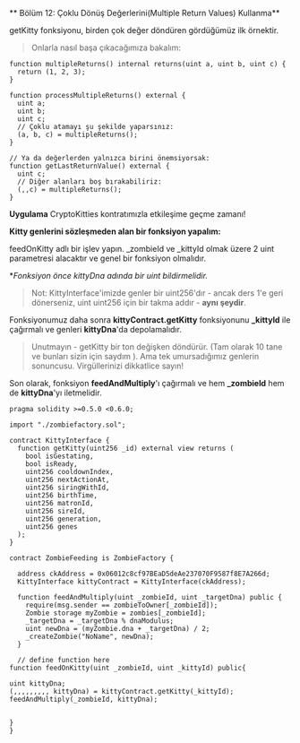 ** Bölüm 12: Çoklu Dönüş Değerlerini(Multiple Return Values) Kullanma**

getKitty fonksiyonu, birden çok değer döndüren gördüğümüz ilk örnektir. 

>Onlarla nasıl başa çıkacağımıza bakalım:

```
function multipleReturns() internal returns(uint a, uint b, uint c) {
  return (1, 2, 3);
}

function processMultipleReturns() external {
  uint a;
  uint b;
  uint c;
  // Çoklu atamayı şu şekilde yaparsınız:
  (a, b, c) = multipleReturns();
}

// Ya da değerlerden yalnızca birini önemsiyorsak:
function getLastReturnValue() external {
  uint c;
  // Diğer alanları boş bırakabiliriz:
  (,,c) = multipleReturns();
}
```
**Uygulama**
CryptoKitties kontratımızla etkileşime geçme zamanı!

**Kitty genlerini sözleşmeden alan bir fonksiyon yapalım:**

feedOnKitty adlı bir işlev yapın. _zombieId ve _kittyId olmak üzere 2 uint parametresi alacaktır ve genel bir fonksiyon olmalıdır.

**Fonksiyon önce kittyDna adında bir uint bildirmelidir.*

>Not: KittyInterface'imizde genler bir uint256'dır - ancak ders 1'e geri dönerseniz, uint uint256 için bir takma addır - **aynı şeydir**.

Fonksiyonumuz daha sonra **kittyContract.getKitty** fonksiyonunu  **_kittyId** ile çağırmalı ve genleri **kittyDna**'da depolamalıdır. 
>Unutmayın - getKitty bir ton değişken döndürür. (Tam olarak 10 tane ve bunları sizin için saydım ). Ama tek umursadığımız genlerin sonuncusu. Virgüllerinizi dikkatlice sayın!

Son olarak, fonksiyon **feedAndMultiply**'ı çağırmalı ve hem **_zombieId** hem de **kittyDna**'yı iletmelidir.

```
pragma solidity >=0.5.0 <0.6.0;

import "./zombiefactory.sol";

contract KittyInterface {
  function getKitty(uint256 _id) external view returns (
    bool isGestating,
    bool isReady,
    uint256 cooldownIndex,
    uint256 nextActionAt,
    uint256 siringWithId,
    uint256 birthTime,
    uint256 matronId,
    uint256 sireId,
    uint256 generation,
    uint256 genes
  );
}

contract ZombieFeeding is ZombieFactory {

  address ckAddress = 0x06012c8cf97BEaD5deAe237070F9587f8E7A266d;
  KittyInterface kittyContract = KittyInterface(ckAddress);

  function feedAndMultiply(uint _zombieId, uint _targetDna) public {
    require(msg.sender == zombieToOwner[_zombieId]);
    Zombie storage myZombie = zombies[_zombieId];
    _targetDna = _targetDna % dnaModulus;
    uint newDna = (myZombie.dna + _targetDna) / 2;
    _createZombie("NoName", newDna);
  }

  // define function here
function feedOnKitty(uint _zombieId, uint _kittyId) public{

uint kittyDna;
(,,,,,,,,, kittyDna) = kittyContract.getKitty(_kittyId);
feedAndMultiply(_zombieId, kittyDna);


}
}


```

